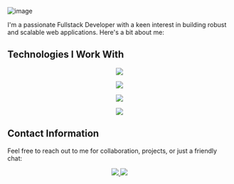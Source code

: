 ![image](https://github.com/codewithmahadihasan/codewithmahadihasan/assets/73072248/eea4e13c-1d71-4770-a053-48bdbd9dd2d8)

I'm a passionate Fullstack Developer with a keen interest in building robust and scalable web applications. Here's a bit about me:

## Technologies I Work With

<p align="center">
  <a href="https://codewithmahadihasan.me">
    <img src="https://skillicons.dev/icons?i=html,css,js,react,nextjs,materialui,ts,tailwind" />
  </a>
</p>
 <p align="center">
  <a href="https://codewithmahadihasan.me">
    <img src="https://skillicons.dev/icons?i=mongodb,mysql,firebase,postgres,azure,aws" />
  </a>
</p>
 <p align="center">
  <a href="https://codewithmahadihasan.me">
    <img src="https://skillicons.dev/icons?i=git,docker,graphql" />
  </a>
</p>
 <p align="center">
  <a href="https://codewithmahadihasan.me">
    <img src="https://skillicons.dev/icons?i=nodejs,express" />
  </a>
</p>


## Contact Information

Feel free to reach out to me for collaboration, projects, or just a friendly chat:
  <p align="center">
  <a href="mailto:codewithmahadihasan@gmail.com">
    <img src="https://skillicons.dev/icons?i=gmail" />
  </a>
    <a href="https://www.linkedin.com/in/codewithmahadihasan">
    <img src="https://skillicons.dev/icons?i=linkedin" />
  </a>
<!--       <a href="mailto:codewithmahadihasan@gmail.com">
    <img src="https://skillicons.dev/icons?i=gmail" />
  </a>
  <a href="mailto:codewithmahadihasan@gmail.com">
    <img src="https://skillicons.dev/icons?i=gmail" />
  </a> -->

